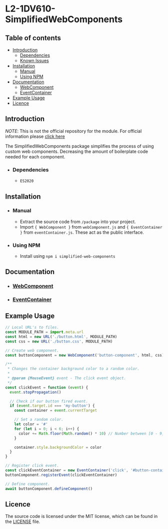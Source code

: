 # L2-1DV610-SimplifiedWebComponents

## Table of contents
* [Introduction](#introduction)
    * [Dependencies](#dependencies)
    * [Known Issues](#known-issues)
* [Installation](#installation)
    * [Manual](#manual)
    * [Using NPM](#using-npm)
* [Documentation](#documentation)
    * [WebComponent](./documentation/WebComponent.md)
    * [EventContainer](./documentation/EventContainer.md)
* [Example Usage](#example-usage)
* [Licence](#licence)

## Introduction <a name="introduction"></a>
*NOTE*: This is not the official repository for the module. For official information please [click here](https://www.npmjs.com/package/simplified-web-components?activeTab=readme)

The SimplifiedWebComponents package simplifies the process of using custom web components. Decreasing the amount of boilerplate code needed for each component.

* ### Dependencies <a name="dependencies"></a>
  * `ES2020`

## Installation <a name="installation"></a>

* ### Manual <a name="manual"></a>
  * Extract the source code from `/package` into your project.
  * Import `{ WebComponent }` from `webComponent.js` and `{ EventContainer }` from `eventContainer.js`. These act as the public interface.

* ### Using NPM <a name="using-npm"></a>
  * Install using `npm i simplified-web-components`

## Documentation <a name="documentation"></a>

* ### [WebComponent](./documentation/WebComponent.md)
* ### [EventContainer](./documentation/EventContainer.md)

## Example Usage <a name="example-usage"></a>
```js
// Local URL's to files.
const MODULE_PATH = import.meta.url
const html = new URL('./button.html', MODULE_PATH)
const css = new URL('./button.css', MODULE_PATH)

// Create web component.
const buttonComponent = new WebComponent('button-component', html, css)

/**
 * Changes the container background color to a random color.
 *
 * @param {MouseEvent} event - The click event object.
 */
const clickEvent = function (event) {
  event.stopPropagation()

  // Check if our button fired event.
  if (event.target.id === 'my-button') {
    const container = event.currentTarget

    // Set a random color.
    let color = '#'
    for (let i = 0; i < 6; i++) {
      color += Math.floor(Math.random() * 10) // Number between [0 - 9].
    }

    container.style.backgroundColor = color
  }
}

// Register click event.
const clickEventContainer = new EventContainer('click', '#button-container', clickEvent)
buttonComponent.registerEvent(clickEventContainer)

// Define component.
await buttonComponent.defineComponent()
```

## Licence <a name=licence></a>
The source code is licensed under the MIT license, which can be found in the [LICENSE](./LICENSE) file.